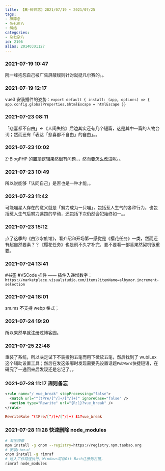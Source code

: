 ```yaml
---
title: 【真·碎碎念】2021/07/19 ~ 2021/07/25
tags:
- 碎碎念
- 杂七杂八
- 纠结
categories:
- 杂七杂八
id: 2106
alias: 20140301127
---
```

### 2021-07-19 10:47
阮一峰抱怨自己被广告屏蔽规则针对就挺凡尔赛的。。

<!--more-->

### 2021-07-19 12:17
vue3 安装插件的姿势：```export default { install: (app, options) => { app.config.globalProperties.$htmlEscape = htmlEscape }}```

### 2021-07-23 08:11
「悲喜都不自由」←《人间失格》后边其实还有几个短篇，这是其中一篇的人物台词；然而还有「表达「悲喜都不自由」的自由」。。

### 2021-07-23 10:02
Z-BlogPHP 的置顶逻辑果然很有问题，，然而要怎么改进呢。。

### 2021-07-23 10:49
所以说能够「认同自己」是否也是一种才能。。

### 2021-07-23 11:42
可能喵星人存在的意义就是「努力成为一只喵」，包括惹人生气的各种行为，也包括惹人生气后努力逃跑的举动，还包括下次仍然会犯始终如一。。

### 2021-07-23 15:12
点了这季的《白沙水族馆》，看介绍和开场第一感觉是《樱花任务》一类，然而还有超自然要素？？《樱花任务》也是前不久才补完，要不要看一部番果然契机很重要。

### 2021-07-24 13:41
\#书签 \#VSCode 插件 —— 插件入递增数字：`https://marketplace.visualstudio.com/items?itemName=albymor.increment-selection`

### 2021-07-24 18:01
sm.ms 不支持 webp 格式；

### 2021-07-24 19:20
所以果然早就注册过博客园。

### 2021-07-25 22:48
重装了系统，所以决定试下不装搜狗五笔而用下微软五笔，然后找到了 wubiLex 这个辅助设置工具；然后在发这条嘟时发现需要先设置话题`PubWord`快捷短语，在研究了一通回来后发现还是忘记了。。

### 2021-07-28 11:17 规则备忘
```xml
<rule name="/ vue_break" stopProcessing="false">
  <match url="^(tPre/[^/]+/[^/]+)" ignoreCase="false" />
  <action type="Rewrite" url="{R:1}?vue_break" />
</rule>
```
```conf
RewriteRule ^(tPre/[^/]+/[^/]+) $1?vue_break
```

### 2021-07-28 11:28 快速删除 node_modules
```bash
# 淘宝镜像
npm install -g cnpm --registry=https://registry.npm.taobao.org
# 安装rimraf
cnpm install -g rimraf
# 进入工作路径执行，Windows可将Git Bash注册到右键，
rimraf node_modules
```
